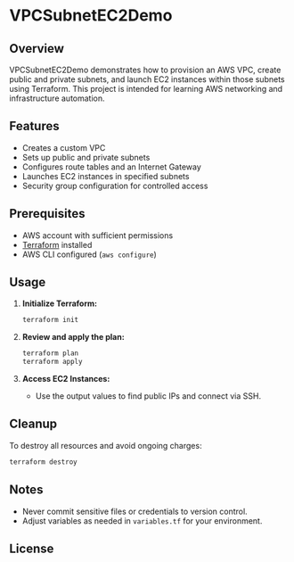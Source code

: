 # VPCSubnetEC2Demo

## Overview

VPCSubnetEC2Demo demonstrates how to provision an AWS VPC, create public and private subnets, and launch EC2 instances within those subnets using Terraform. This project is intended for learning AWS networking and infrastructure automation.

## Features

- Creates a custom VPC
- Sets up public and private subnets
- Configures route tables and an Internet Gateway
- Launches EC2 instances in specified subnets
- Security group configuration for controlled access

## Prerequisites

- AWS account with sufficient permissions
- [Terraform](https://www.terraform.io/downloads.html) installed
- AWS CLI configured (`aws configure`)

## Usage

1. **Initialize Terraform:**
   ```sh
   terraform init
   ```

2. **Review and apply the plan:**
   ```sh
   terraform plan
   terraform apply
   ```

3. **Access EC2 Instances:**
   - Use the output values to find public IPs and connect via SSH.

## Cleanup

To destroy all resources and avoid ongoing charges:
```sh
terraform destroy
```

## Notes

- Never commit sensitive files or credentials to version control.
- Adjust variables as needed in `variables.tf` for your environment.

## License